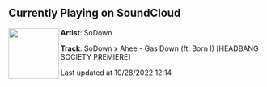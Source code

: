 ## Currently Playing on SoundCloud

[<img align="left" width="100" src="https://i1.sndcdn.com/artworks-zboyOjKFxlYtq4NK-z3C6Vw-t500x500.jpg">](https://soundcloud.com/sodownbassmusic/gas-down)

**Artist**: SoDown 

**Track**: SoDown x Ahee - Gas Down (ft. Born I) [HEADBANG SOCIETY PREMIERE]

Last updated at 10/28/2022 12:14
